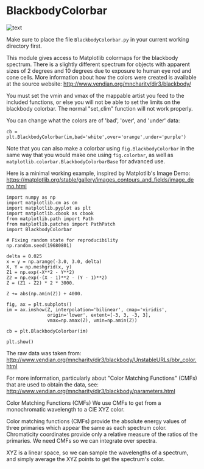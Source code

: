 # BlackbodyColorbar
![text](https://github.com/hatfullr/BlackbodyColorbar/master/BlackbodyColorbar.png)

Make sure to place the file `BlackbodyColorbar.py` in your current
working directory first.

This module gives access to Matplotlib colormaps for the blackbody
spectrum. There is a slightly different spectrum for objects with 
apparent sizes of 2 degrees and 10 degrees due to exposure to human eye
rod and cone cells. More information about how the colors were created 
is available at the source website:
http://www.vendian.org/mncharity/dir3/blackbody/

You must set the vmin and vmax of the mappable artist you feed to the
included functions, or else you will not be able to set the limits on
the blackbody colorbar. The normal "set_clim" function will not work
properly.

You can change what the colors are of 'bad', 'over', and 'under' data:
```
cb = plt.BlackbodyColorbar(im,bad='white',over='orange',under='purple')
```

Note that you can also make a colorbar using `fig.BlackbodyColorbar` in
the same way that you would make one using `fig.colorbar`, as well as
`matplotlib.colorbar.BlackbodyColorbarBase` for advanced use.

Here is a minimal working example, inspired by Matplotlib's Image Demo:
https://matplotlib.org/stable/gallery/images_contours_and_fields/image_demo.html
```
import numpy as np
import matplotlib.cm as cm
import matplotlib.pyplot as plt
import matplotlib.cbook as cbook
from matplotlib.path import Path
from matplotlib.patches import PathPatch
import BlackbodyColorbar

# Fixing random state for reproducibility
np.random.seed(19680801)

delta = 0.025
x = y = np.arange(-3.0, 3.0, delta)
X, Y = np.meshgrid(x, y)
Z1 = np.exp(-X**2 - Y**2)
Z2 = np.exp(-(X - 1)**2 - (Y - 1)**2)
Z = (Z1 - Z2) * 2 * 3000.

Z += abs(np.amin(Z)) + 4000.

fig, ax = plt.subplots()
im = ax.imshow(Z, interpolation='bilinear', cmap='viridis',
               origin='lower', extent=[-3, 3, -3, 3],
               vmax=np.amax(Z), vmin=np.amin(Z))

cb = plt.BlackbodyColorbar(im)

plt.show()
```

The raw data was taken from:
http://www.vendian.org/mncharity/dir3/blackbody/UnstableURLs/bbr_color.html

For more information, particularly about "Color Matching Functions" 
(CMFs) that are used to obtain the data, see:
http://www.vendian.org/mncharity/dir3/blackbody/parameters.html

   Color Matching Functions (CMFs)
   We use CMFs to get from a monochromatic wavelength to a CIE XYZ
   color.

   Color matching functions (CMFs) provide the absolute energy values
   of three primaries which appear the same as each spectrum color.
   Chromaticity coordinates provide only a relative measure of the
   ratios of the primaries. We need CMFs so we can integrate over 
   spectra.

   XYZ is a linear space, so we can sample the wavelengths of a
   spectrum, and simply average the XYZ points to get the spectrum's
   color. 
